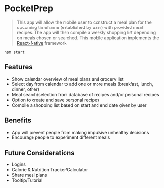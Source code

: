 # PocketPrep

> This app will allow the mobile user to construct a meal plan for the upcoming timeframe (established by user) with provided meal recipes. The app will then compile a weekly shopping list depending on meals chosen or searched. 
This mobile application implements the [React-Native](https://github.com/facebook/react-native) framework.

```
npm start
```

## Features

- Show calendar overview of meal plans and grocery list
- Select day from calendar to add one or more meals (breakfast, lunch, dinner, other)
- Meal search/selection from database of recipes and/or personal recipes
- Option to create and save personal recipes
- Compile a shopping list based on start and end date given by user

## Benefits

- App will prevent people from making impulsive unhealthy decisions 
- Encourage people to experiment different meals

## Future Considerations

- Logins
- Calorie & Nutrition Tracker/Calculator
- Share meal plans
- Tooltip/Tutorial
